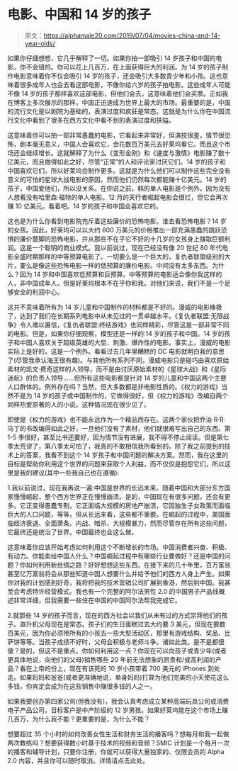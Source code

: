 # 电影、中国和 14 岁的孩子

> 原文：<https://alphamale20.com/2019/07/04/movies-china-and-14-year-olds/>

如果你仔细想想，它几乎解释了一切。如果你拍一部吸引 14 岁孩子和中国的电影，你不会错的。你可以花上几百万，在上面获得巨大的利润。为 14 岁的孩子制作电影意味着你不仅会吸引 14 岁的孩子，还会吸引大多数青少年和小孩。这也意味着很多成年人也会去看这部电影，不像你给六岁的孩子拍电影。这些成年人可能不像 14 岁的孩子那样喜欢这部电影，但他们会去，这意味着他们会买票。正如我在博客上多次展示的那样，中国正迅速成为世界上最大的市场。最重要的是，中国的流行文化是以剧院为基础的，表演过度和疯狂是常态。这就是为什么你在中国流行文化中看到了很多在西方文化中看不到的表演过度和狭隘。

这意味着你可以拍一部非常愚蠢的电影，它看起来非常好，但演技很差，情节很恐怖，剧本毫无意义，中国人会喜欢它，会花数百万美元去好莱坞看它。而且这个市场还会继续增长。这就解释了为什么《变形金刚》和《速度与激情》电影赚了数十亿美元，而且做得如此之好，尽管“正常”的人和评论家讨厌它们。14 岁的孩子和中国喜欢它们，所以好莱坞会制作更多。这就是为什么他们可以制作这些完全没有意义的可怕的星球大战电影的原因，然而他们仍然每次都能赚十亿美元。14 岁的孩子，中国爱他们，所以没关系。在你说之前，韩的单人电影是个例外，因为没有人想看没有哈里森·福特的单人电影。12 月的天行者崛起电影会很烂，但它会再次赚 10 亿美元。看着吧。14 岁的孩子和中国会喜欢它的。

这也是为什么你看到电影院充斥着这些廉价的恐怖电影。谁去看恐怖电影？14 岁的女孩。因此，好莱坞可以以大约 600 万美元的价格推出一部充满愚蠢的跳跃恐惧的廉价蹩脚的恐怖电影，并从那些不在乎它不好的十几岁的女孩身上赚取巨额利润。这是一个聪明的商业模式。我以前说过，现在已经没有像 20 世纪 80 年代电影全盛时期那样的中等预算电影了。一切要么是一个巨大的，复仇者联盟级别的大片，要么是像这些恐怖电影一样的低预算的廉价电影。中间没有太多东西。为什么？因为 14 岁和中国喜欢低预算和巨预算。中等预算的电影适合像你我这样的人，非中国成年人。但是好莱坞根本不在乎你和我。对他们来说，我们不是一个足够安全的利润中心。

这并不意味着所有为 14 岁儿童和中国制作的材料都是不好的。漫威的电影棒极了，达到了我们在长期系列电影中从未见过的一贯卓越水平。《复仇者联盟:无限战争》令人难以置信，《复仇者联盟:终结游戏》也同样精彩，尽管这是一部非常不同的电影。但是，如果你仔细观察，模型还是一样的:14 岁的孩子和中国。14 岁的孩子和中国人喜欢关于超级英雄的大型、刺激、爆炸性的电影。事实上，漫威的电影实际上是好的，这是一个例外。看看过去几年里糟糕的 DC 电影就明白我的意思了(尽管我承认海王很有趣)。与其他所有系列不同，漫威电影只是碰巧由喜欢原始素材的凯文·费奇这样的人领导，而不是由讨厌原始素材的《星球大战》和《星际迷航》的负责人领导……但所有这些电影都是针对 14 岁的儿童和中国这两个主要人口群体的。例外存在吗？当然，但大多数都是非电影性质的。《权力的游戏》当然不是为 14 岁的孩子或中国制作的，它做得很好，但《权力的游戏》改编自两个同样热爱原著的人的小说。这种情况现在很少见了。

即使是《权力的游戏》也不能永远作为一个精品而存在。这两个家伙把乔治·R·R·马丁的书改编得如此之好，一旦他们没有了素材，他们就很难写出自己的东西。第 1-5 季很好，甚至比书还要好，因为情节没有进展，我不得不停止阅读。但是第七季太荒谬了，第八季太可怕了，我真的不敢相信我所看到的。除了我之前提到的技术上的答案，我看不到这个 14 岁孩子和中国问题的解决方案。然而，我在这里的目标是帮助你利用这个世界的问题来获取个人利益，而不仅仅是抱怨它们，所以这里是我的建议(其中一些我自己也在遵循):

1.我以前说过，现在我再说一遍:中国是世界的长远未来。随着中国和大部分东方国家慢慢崛起，整个西方世界正在慢慢崩溃。是的，中国现在有很多问题，还会有更多。它正变得愚蠢专制，它正面临大规模的房地产崩溃，它因独生子女政策而面临巨大的人口问题，等等。但从长远来看，这些都不重要。在崛起的过程中，美国面临经济衰退、全面萧条、内战、暗杀、大规模暴力，然而尽管存在所有这些问题，它最终还是统治了世界。中国最终也会这么做。

这意味着你应该开始考虑如何利用这个不断增长的市场。中国消费者兴奋、积极、有动力。你能卖给中国人什么？中国崛起过程中有哪些行业要做好？还是中国的问题？你如何利用新丝绸之路？好好想想这些东西。在接下来的几十年里，百万富翁甚至亿万富翁将会从那些知道中国人想要什么并给予他们的西方人身上产生。如果你对我的计划感到好奇，我将把我的技术营销公司扩展到香港，然后到中国。我甚至会考虑特许经营模式。我也有一个完整的阿尔法男性 2.0 的中国男子产品线概述非常详细，但我需要一些住在中国的中国阿尔法帮我完成它。

2.就那些 14 岁的孩子而言，现在的西方社会以我们从未有过的方式崇拜他们的孩子。直升机父母现在是常态。孩子们的生日蛋糕过去大约要 3 美元，但现在要数百美元，因为你必须带所有的小孩去一些大型活动区，那里有游戏结构、奖品、比萨饼等等。当孩子成绩不好时，父母会积极与老师斗争。诸如此类。是不是都很傻？是的，但这不是重点。你如何利用这一点？你现在可以向孩子或青少年(或者更具体地说，向他们的父母)销售哪些 20 年前无法想象的昂贵和/或高利润的产品？看在上帝的份上，现在有该死的 10 岁小孩带着 700 美元的 iPhones 到处走。如果妈妈和爸爸(或者更准确地说，单身妈妈)打算为他们完美的小天使花这么多钱，你肯定会成为在这些销售中赚很多钱的人之一。

如果我要创办第四家公司(但我没有)，我会认真考虑成立某种高端玩具公司或消费电子产品公司，目标客户是中产阶级的 12 岁男孩。如果好莱坞能在这个市场上赚几百万，为什么我不能？更重要的是，为什么不能？

想要超过 35 个小时的如何改善女性生活和财务生活的播客吗？想每月和我一起做两次教练吗？想要获得数小时基于技术的视频和音频？SMIC 计划是一个每月一次的播客和辅导计划，只要你注册，你就可以获得大量独家的、仅限会员的 Alpha 2.0 内容，并且你可以随时取消。详情请点击此处。